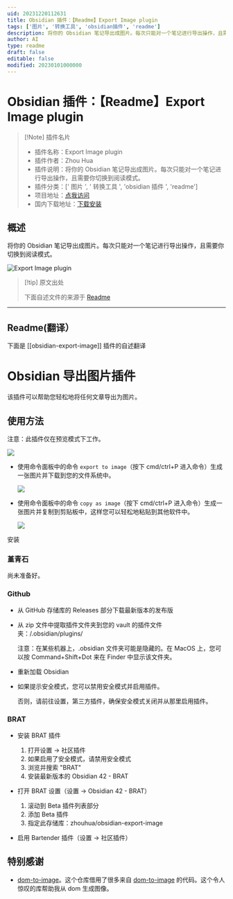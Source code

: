 ```yaml
---
uid: 20231220112631
title: Obsidian 插件：【Readme】Export Image plugin
tags: ['图片', '转换工具', 'obsidian插件', 'readme']
description: 将你的 Obsidian 笔记导出成图片。每次只能对一个笔记进行导出操作，且需要你切换到阅读模式。
author: AI
type: readme
draft: false
editable: false
modified: 20230101000000
---
```


# Obsidian 插件：【Readme】Export Image plugin

> [!Note] 插件名片
> - 插件名称：Export Image plugin
> - 插件作者：Zhou Hua
> - 插件说明：将你的 Obsidian 笔记导出成图片。每次只能对一个笔记进行导出操作，且需要你切换到阅读模式。
> - 插件分类：[' 图片 ', ' 转换工具 ', 'obsidian 插件 ', 'readme']
> - 项目地址：[点我访问](https://github.com/zhouhua/obsidian-export-image)
> - 国内下载地址：[下载安装](https://pkmer.cn/products/plugin/pluginMarket/?obsidian-export-image)

## 概述

将你的 Obsidian 笔记导出成图片。每次只能对一个笔记进行导出操作，且需要你切换到阅读模式。

![Export Image plugin](https://cdn.pkmer.cn/covers/obsidian-export-image.png!pkmer)

> [!tip] 原文出处
>
>下面自述文件的来源于 [Readme](https://ghproxy.net/https://raw.githubusercontent.com/zhouhua/obsidian-export-image/master/README.md)

---

## Readme(翻译）

下面是 [[obsidian-export-image]] 插件的自述翻译

# Obsidian 导出图片插件

该插件可以帮助您轻松地将任何文章导出为图片。

## 使用方法

注意：此插件仅在预览模式下工作。

![](https://cdn.pkmer.cn/covers/obsidian-export-image_2_0.png!pkmer)

* 使用命令面板中的命令 `export to image`（按下 cmd/ctrl+P 进入命令）生成一张图片并下载到您的文件系统中。

  ![](https://cdn.pkmer.cn/covers/obsidian-export-image_2_1.png!pkmer)

* 使用命令面板中的命令 `copy as image`（按下 cmd/ctrl+P 进入命令）生成一张图片并复制到剪贴板中，这样您可以轻松地粘贴到其他软件中。

  ![](https://cdn.pkmer.cn/covers/obsidian-export-image_2_2.png!pkmer)

安装

### 堇青石

尚未准备好。

### Github

* 从 GitHub 存储库的 Releases 部分下载最新版本的发布版
* 从 zip 文件中提取插件文件夹到您的 vault 的插件文件夹：<vault>/.obsidian/plugins/

  注意：在某些机器上，.obsidian 文件夹可能是隐藏的。在 MacOS 上，您可以按 Command+Shift+Dot 来在 Finder 中显示该文件夹。

* 重新加载 Obsidian
* 如果提示安全模式，您可以禁用安全模式并启用插件。

  否则，请前往设置，第三方插件，确保安全模式关闭并从那里启用插件。

### BRAT

* 安装 BRAT 插件

  1. 打开设置 -> 社区插件
  2. 如果启用了安全模式，请禁用安全模式
  3. 浏览并搜索 "BRAT"
  4. 安装最新版本的 Obsidian 42 - BRAT

* 打开 BRAT 设置（设置 -> Obsidian 42 - BRAT）

  1. 滚动到 Beta 插件列表部分
  2. 添加 Beta 插件
  3. 指定此存储库：zhouhua/obsidian-export-image

* 启用 Bartender 插件（设置 -> 社区插件）

## 特别感谢

* [dom-to-image](https://github.com/tsayen/dom-to-image)。这个仓库借用了很多来自 [dom-to-image](https://github.com/tsayen/dom-to-image) 的代码。这个令人惊叹的库帮助我从 dom 生成图像。
